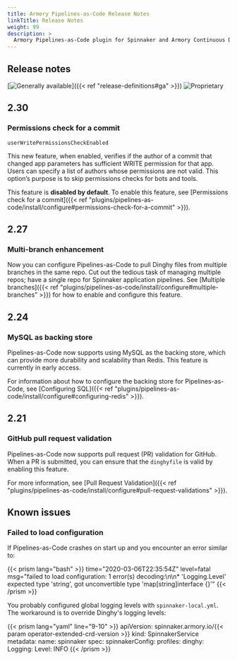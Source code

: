 ```yaml
---
title: Armory Pipelines-as-Code Release Notes
linkTitle: Release Notes
weight: 99
description: >
  Armory Pipelines-as-Code plugin for Spinnaker and Armory Continuous Deployment release notes.
---
```


## Release notes

[![Generally available](/images/ga.svg)]({{< ref "release-definitions#ga" >}}) ![Proprietary](/images/proprietary.svg)

## 2.30

### Permissions check for a commit

`userWritePermissionsCheckEnabled`

This new feature, when enabled, verifies if the author of a commit that changed app parameters has sufficient WRITE permission for that app. Users can specify a list of authors whose permissions are not valid. This option’s purpose is to skip permissions checks for bots and tools.

This feature is **disabled by default**. To enable this feature, see [Permissions check for a commit]({{< ref "plugins/pipelines-as-code/install/configure#permissions-check-for-a-commit" >}}).

## 2.27

### Multi-branch enhancement

Now you can configure Pipelines-as-Code to pull Dinghy files from multiple branches in the same repo. Cut out the tedious task of managing multiple repos; have a single repo for Spinnaker application pipelines. See [Multiple branches]({{< ref "plugins/pipelines-as-code/install/configure#multiple-branches" >}}) for how to enable and configure this feature.

## 2.24

### MySQL as backing store

Pipelines-as-Code now supports using MySQL as the backing store, which can provide more durability and scalability than Redis. This feature is currently in early access.

For information about how to configure the backing store for Pipelines-as-Code, see [Configuring SQL]({{< ref "plugins/pipelines-as-code/install/configure#configuring-redis" >}}).

## 2.21

### GitHub pull request validation

Pipelines-as-Code now supports pull request (PR) validation for GitHub. When a PR is submitted, you can ensure that the `dinghyfile` is valid by enabling this feature.

For more information, see [Pull Request Validation]({{< ref "plugins/pipelines-as-code/install/configure#pull-request-validations" >}}).

## Known issues

### Failed to load configuration

If Pipelines-as-Code crashes on start up and you encounter an error similar to:

{{< prism lang="bash" >}}
time="2020-03-06T22:35:54Z"
level=fatal
msg="failed to load configuration: 1 error(s) decoding:\n\n* 'Logging.Level' expected type 'string', got unconvertible type 'map[string]interface {}'"
{{< /prism >}}

You probably configured global logging levels with `spinnaker-local.yml`. The workaround is to override Dinghy's logging levels:

{{< prism lang="yaml" line="9-10" >}}
apiVersion: spinnaker.armory.io/{{< param operator-extended-crd-version >}}
kind: SpinnakerService
metadata:
  name: spinnaker
spec:
  spinnakerConfig:
    profiles:
      dinghy:
        Logging:
          Level: INFO
{{< /prism >}}
